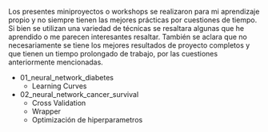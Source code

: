 Los presentes miniproyectos o workshops se realizaron para mi aprendizaje propio y no siempre tienen las mejores prácticas por cuestiones de tiempo. Si bien se utilizan una variedad de técnicas se resaltara algunas que he aprendido o me parecen interesantes resaltar. También se aclara que no necesariamente se tiene los mejores resultados de proyecto completos y que tienen un tiempo prolongado de trabajo, por las cuestiones anteriormente mencionadas. 

- 01_neural_network_diabetes
    - Learning Curves
- 02_neural_network_cancer_survival
    - Cross Validation
    - Wrapper
    - Optimización de hiperparametros
